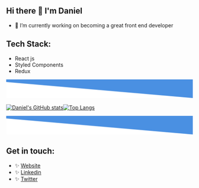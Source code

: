 ## Hi there 👋 I'm Daniel

- 🔭 I’m currently working on becoming a great front end developer

## Tech Stack:

- React js
- Styled Components
- Redux

![separator](./tilt.svg)

[![Daniel's GitHub stats](https://github-readme-stats.vercel.app/api?username=Danieruone)](https://github.com/Danieruone/github-readme-stats)[![Top Langs](https://github-readme-stats.vercel.app/api/top-langs/?username=Danieruone&exclude_repo=jumper-fox,Danieruone.github.io&layout=compact)](https://github.com/Danieruone/github-readme-stats)

![separator](./tilt.svg)

## Get in touch:

- ✨ [Website](https://darudev.dev/portfolio)
- ✨ [Linkedin](https://www.linkedin.com/in/daniel-mendoza-developer)
- ✨ [Twitter](https://twitter.com/Darudev)
